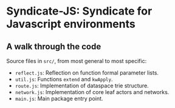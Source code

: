 # Syndicate-JS: Syndicate for Javascript environments

## A walk through the code

Source files in `src/`, from most general to most specific:

 - `reflect.js`: Reflection on function formal parameter lists.
 - `util.js`: Functions `extend` and `kwApply`.
 - `route.js`: Implementation of dataspace trie structure.
 - `network.js`: Implementation of core leaf actors and networks.
 - `main.js`: Main package entry point.
